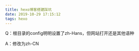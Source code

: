 ```yaml
---
title: hexo博客搭建踩坑
date: 2019-10-29 17:15:12
tags: hexo
---
```


Q：根目录的config明明设置了zh-Hans，但网站打开还是其他语种

A：修改为zh-CN

